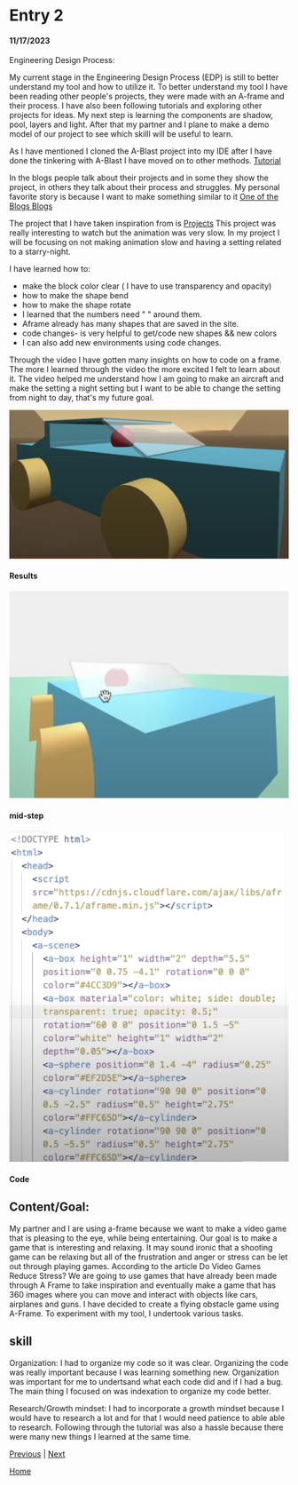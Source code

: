 # Entry 2
#### 11/17/2023


Engineering Design Process:




My current stage in the Engineering Design Process (EDP) is still to better understand my tool and how to utilize it. To better understand my tool I have been reading other people's projects, they were made with an A-frame and their process. I have also been following tutorials  and exploring other projects for ideas. My next step is learning the components are shadow, pool, layers and light.  After that my partner and I plane to make a demo model of our project to see which skilll will be useful to learn.



As I have mentioned I cloned the A-Blast project into my IDE after I have done the tinkering with A-Blast I have moved on to other methods. [Tutorial ](https://www.youtube.com/watch?v=y5SZCYT0Zwo)






In the blogs people talk about their projects and in some they show the project, in others they talk about their process and struggles. My personal favorite story is because I want to make something similar to it
[One of the Blogs ](https://markpescecodex.com/we5/na.html)
[Blogs ](https://aframe.io/blog/newsletter2/)


The project that I have taken inspiration from is
[Projects](https://www.kodub.com/apps/planetsbyearth)
This project was really interesting to watch but the animation was very slow. In my project I will be focusing on not making animation slow and having a setting related to a starry-night.


I have learned how to:
* make the block color clear ( I have to use transparency and opacity)
* how to make the shape bend
* how to make the shape rotate
* I learned that the numbers need " " around them.
* Aframe already has many shapes that are saved in the site.
* code changes- is very helpful to get/code new shapes && new colors
* I can also add new environments using code changes.


Through the video I have gotten many insights on how to code on a frame. The more I learned through the video the more excited I felt to learn about it. The video helped me understand how I am going to make an aircraft and make the setting a night setting but I want to be able to change the setting from night to day, that's my future goal.








![](car.png)


#### Results
![](zoom.png)


#### mid-step


![](code.png)


#### Code


## Content/Goal:


My partner and I are using a-frame  because we want to make a video game that is pleasing to the eye, while being entertaining. Our goal is to make a game that is interesting and relaxing. It may sound ironic that a shooting game can be relaxing but all of the frustration and anger or stress can be let out through playing games. According to the article Do Video Games Reduce Stress? We are going to use games that have already been made through A Frame to take inspiration and eventually make a game that has 360 images where you can move and interact with objects like cars, airplanes and guns. I have decided to create a flying obstacle game using A-Frame. To experiment with my tool, I undertook various tasks.



## skill
Organization: I had to organize my code so it was clear. Organizing the code was really important because I was learning something new. Organization was important for me to undertsand what each code did and if I had a bug. The main thing I focused on was indexation to organize my code better. 

Research/Growth mindset: I had to incorporate a growth mindset because I would have to research a lot and for that I would need patience to able able to research. Following through the tutorial was also a hassle because there were many new things I learned at the same time.




[Previous](entry01.md) | [Next](entry03.md)


[Home](../README.md)



